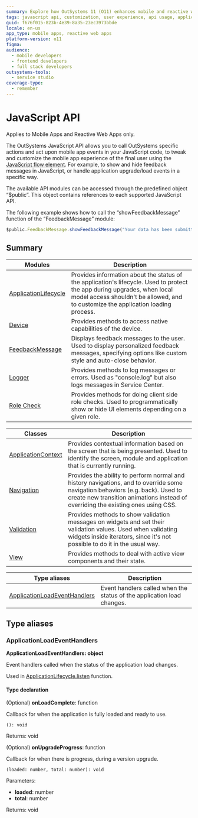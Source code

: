 ```yaml
---
summary: Explore how OutSystems 11 (O11) enhances mobile and reactive web apps through its comprehensive JavaScript API for custom user experiences.
tags: javascript api, customization, user experience, api usage, application lifecycle management
guid: f676f015-823b-4e39-8a35-23ec3973bbde
locale: en-us
app_type: mobile apps, reactive web apps
platform-version: o11
figma:
audience:
  - mobile developers
  - frontend developers
  - full stack developers
outsystems-tools:
  - service studio
coverage-type:
  - remember
---
```


# JavaScript API

<div class="info" markdown="1">

Applies to Mobile Apps and Reactive Web Apps only.

</div>

The OutSystems JavaScript API allows you to call OutSystems specific actions and act upon mobile app events in your JavaScript code, to tweak and customize the mobile app experience of the final user using the [JavaScript flow element](https://success.outsystems.com/Documentation/11/Extensibility_and_Integration/JavaScript). For example, to show and hide feedback messages in JavaScript, or handle application upgrade/load events in a specific way.

The available API modules can be accessed through the predefined object “$public”. This object contains references to each supported JavaScript API.

The following example shows how to call the “showFeedbackMessage” function of the “FeedbackMessage” module:

```javascript
$public.FeedbackMessage.showFeedbackMessage("Your data has been submitted.", 1);
```

## Summary

|Modules|Description|
|---|---|
|[ApplicationLifecycle](modules/applicationlifecycle.md)|Provides information about the status of the application's lifecycle. Used to protect the app during upgrades, when local model access shouldn't be allowed, and to customize the application loading process.|
|[Device](modules/device.md)|Provides methods to access native capabilities of the device.|
|[FeedbackMessage](modules/feedbackmessage.md)|Displays feedback messages to the user. Used to display personalized feedback messages, specifying options like custom style and auto-close behavior.|
|[Logger](modules/logger.md)|Provides methods to log messages or errors. Used as "console.log" but also logs messages in Service Center.|
|[Role Check](modules/rolecheck.md)|Provides methods for doing client side role checks. Used to programmatically show or hide UI elements depending on a given role.|

|Classes|Description|
|---|---|
|[ApplicationContext](classes/applicationcontext.md)|Provides contextual information based on the screen that is being presented. Used to identify the screen, module and application that is currently running.|
|[Navigation](classes/navigation.md)|Provides the ability to perform normal and history navigations, and to override some navigation behaviors (e.g. back). Used to create new transition animations instead of overriding the existing ones using CSS.|
|[Validation](classes/validation.md)|Provides methods to show validation messages on widgets and set their validation values. Used when validating widgets inside iterators, since it's not possible to do it in the usual way.|
|[View](classes/view.md)|Provides methods to deal with active view components and their state.|

|Type aliases|Description|
|---|---|
|[ApplicationLoadEventHandlers](intro.md#applicationloadeventhandlers)|Event handlers called when the status of the application load changes.|


## Type aliases

### ApplicationLoadEventHandlers

**ApplicationLoadEventHandlers: object**

Event handlers called when the status of the application load changes.

Used in [ApplicationLifecycle.listen](modules/applicationlifecycle.md#listen) function.

#### Type declaration

(Optional)  **onLoadComplete**: function

Callback for when the application is fully loaded and ready to use.

`(): void`

Returns: void

(Optional)  **onUpgradeProgress**: function

Callback for when there is progress, during a version upgrade.

`(loaded: number, total: number): void`

Parameters:

* **loaded**: number
* **total**: number

Returns: void

